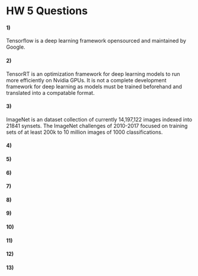# HW 5 Questions

#### 1) 
Tensorflow is a deep learning framework opensourced and maintained by Google.

#### 2) 
TensorRT is an optimization framework for deep learning models to run more efficiently on Nvidia GPUs. It is not a complete development framework for deep learning as models must be trained beforehand and translated into a compatable format.

#### 3) 
ImageNet is an dataset collection of currently 14,197,122 images indexed into 21841 synsets.  The ImageNet challenges of 2010-2017 focused on training sets of at least 200k to 10 million images of 1000 classifications.  

#### 4) 

#### 5) 

#### 6) 

#### 7) 

#### 8) 

#### 9) 

#### 10) 

#### 11) 

#### 12) 

#### 13) 
